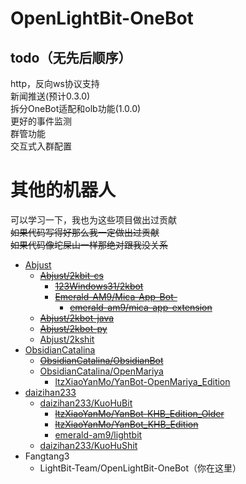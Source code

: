 # OpenLightBit-OneBot
## todo（无先后顺序）
http，反向ws协议支持<br />
新闻推送(预计0.3.0)<br />
拆分OneBot适配和olb功能(1.0.0)<br />
更好的事件监测<br />
群管功能<br />
交互式入群配置

# 其他的机器人

可以学习一下，我也为这些项目做出过贡献<br>
~~如果代码写得好那么我一定做出过贡献~~<br>
~~如果代码像坨屎山一样那绝对跟我没关系~~

- [Abjust](https://kkgithub.com/Abjust/)
    - [~~Abjust/2kbit-cs~~](https://kkgithub.com/Abjust/2kbit-cs)
        - [~~123Windows31/2kbot~~](https://kkgithub.com/123Windows31/2kbot)
        - [~~Emerald-AM9/Mica-App-Bot-~~](https://kkgithub.com/Emerald-AM9/Mica-App-Bot-)
            - [~~emerald-am9/mica-app-extension~~](https://gitee.com/emerald-am9/mica-app-extension/)
    - [~~Abjust/2kbot-java~~](https://kkgithub.com/Abjust/2kbot-java)
    - [~~Abjust/2kbot-py~~](https://kkgithub.com/Abjust/2kbot-py)
    - [Abjust/2kshit](https://kkgithub.com/Abjust/2kshit)
- [ObsidianCatalina](https://kkgithub.com/ObsidianCatalina/)
    - [~~ObsidianCatalina/ObsidianBot~~](https://kkgithub.com/ObsidianCatalina/ObsidianBot)
    - [ObsidianCatalina/OpenMariya](https://kkgithub.com/ObsidianCatalina/OpenMariya)
        - [ltzXiaoYanMo/YanBot-OpenMariya_Edition](https://kkgithub.com/ltzXiaoYanMo/YanBot-OpenMariya_Edition)
- [daizihan233](https://kkgithub.com/daizihan233)
    - [daizihan233/KuoHuBit](https://kkgithub.com/daizihan233/KuoHuBit/)
        - [~~ltzXiaoYanMo/YanBot-KHB_Edition_Older~~](https://kkgithub.com/ltzXiaoYanMo/YanBot-KHB_Edition_Older)
        - [~~ltzXiaoYanMo/YanBot_KHB_Edition~~](https://kkgithub.com/ltzXiaoYanMo/YanBot_KHB_Edition)
        - [emerald-am9/lightbit](https://gitee.com/Emerald-AM9/lightbit)
    - [daizihan233/KuoHuShit](https://kkgithub.com/daizihan233/KuoHuShit)
- Fangtang3
    - LightBit-Team/OpenLightBit-OneBot（你在这里）
 